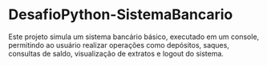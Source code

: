 # DesafioPython-SistemaBancario
Este projeto simula um sistema bancário básico, executado em um console, permitindo ao usuário realizar operações como depósitos, saques, consultas de saldo, visualização de extratos e logout do sistema.
